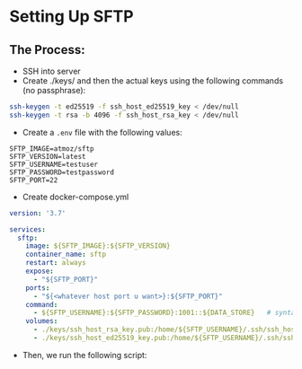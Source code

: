 # Setting Up SFTP

## The Process:
- SSH into server
- Create ./keys/ and then the actual keys using the following commands (no passphrase):
```bash
ssh-keygen -t ed25519 -f ssh_host_ed25519_key < /dev/null
ssh-keygen -t rsa -b 4096 -f ssh_host_rsa_key < /dev/null
```
- Create a `.env` file with the following values:
```
SFTP_IMAGE=atmoz/sftp
SFTP_VERSION=latest
SFTP_USERNAME=testuser
SFTP_PASSWORD=testpassword
SFTP_PORT=22
```
- Create docker-compose.yml
```yaml
version: '3.7'

services:
  sftp:
    image: ${SFTP_IMAGE}:${SFTP_VERSION}
    container_name: sftp
    restart: always
    expose:
      - "${SFTP_PORT}"
    ports:
      - "${<whatever host port u want>}:${SFTP_PORT}"
    command:
      - ${SFTP_USERNAME}:${SFTP_PASSWORD}:1001::${DATA_STORE}   # syntax: user:password[:e][:uid[:gid[:dir1[,dir2]...]]]
    volumes:
      - ./keys/ssh_host_rsa_key.pub:/home/${SFTP_USERNAME}/.ssh/ssh_host_rsa_key.pub:ro
      - ./keys/ssh_host_ed25519_key.pub:/home/${SFTP_USERNAME}/.ssh/ssh_host_ed25519_key.pub:ro
```
- Then, we run the following script:
